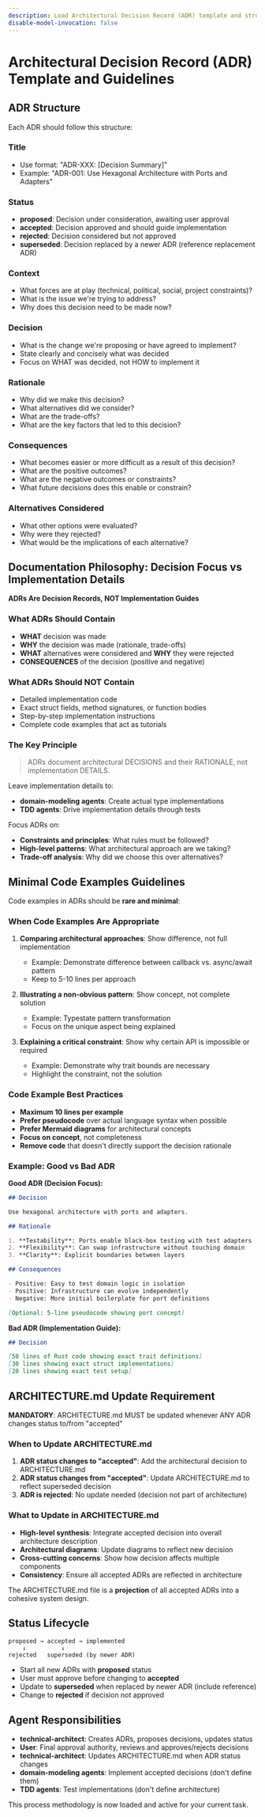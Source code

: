 ```yaml
---
description: Load Architectural Decision Record (ADR) template and structure
disable-model-invocation: false
---
```


# Architectural Decision Record (ADR) Template and Guidelines

## ADR Structure

Each ADR should follow this structure:

### Title
- Use format: "ADR-XXX: [Decision Summary]"
- Example: "ADR-001: Use Hexagonal Architecture with Ports and Adapters"

### Status
- **proposed**: Decision under consideration, awaiting user approval
- **accepted**: Decision approved and should guide implementation
- **rejected**: Decision considered but not approved
- **superseded**: Decision replaced by a newer ADR (reference replacement ADR)

### Context
- What forces are at play (technical, political, social, project constraints)?
- What is the issue we're trying to address?
- Why does this decision need to be made now?

### Decision
- What is the change we're proposing or have agreed to implement?
- State clearly and concisely what was decided
- Focus on WHAT was decided, not HOW to implement it

### Rationale
- Why did we make this decision?
- What alternatives did we consider?
- What are the trade-offs?
- What are the key factors that led to this decision?

### Consequences
- What becomes easier or more difficult as a result of this decision?
- What are the positive outcomes?
- What are the negative outcomes or constraints?
- What future decisions does this enable or constrain?

### Alternatives Considered
- What other options were evaluated?
- Why were they rejected?
- What would be the implications of each alternative?

## Documentation Philosophy: Decision Focus vs Implementation Details

**ADRs Are Decision Records, NOT Implementation Guides**

### What ADRs Should Contain

- **WHAT** decision was made
- **WHY** the decision was made (rationale, trade-offs)
- **WHAT** alternatives were considered and **WHY** they were rejected
- **CONSEQUENCES** of the decision (positive and negative)

### What ADRs Should NOT Contain

- Detailed implementation code
- Exact struct fields, method signatures, or function bodies
- Step-by-step implementation instructions
- Complete code examples that act as tutorials

### The Key Principle

> ADRs document architectural DECISIONS and their RATIONALE, not implementation DETAILS.

Leave implementation details to:
- **domain-modeling agents**: Create actual type implementations
- **TDD agents**: Drive implementation details through tests

Focus ADRs on:
- **Constraints and principles**: What rules must be followed?
- **High-level patterns**: What architectural approach are we taking?
- **Trade-off analysis**: Why did we choose this over alternatives?

## Minimal Code Examples Guidelines

Code examples in ADRs should be **rare and minimal**:

### When Code Examples Are Appropriate

1. **Comparing architectural approaches**: Show difference, not full implementation
   - Example: Demonstrate difference between callback vs. async/await pattern
   - Keep to 5-10 lines per approach

2. **Illustrating a non-obvious pattern**: Show concept, not complete solution
   - Example: Typestate pattern transformation
   - Focus on the unique aspect being explained

3. **Explaining a critical constraint**: Show why certain API is impossible or required
   - Example: Demonstrate why trait bounds are necessary
   - Highlight the constraint, not the solution

### Code Example Best Practices

- **Maximum 10 lines per example**
- **Prefer pseudocode** over actual language syntax when possible
- **Prefer Mermaid diagrams** for architectural concepts
- **Focus on concept**, not completeness
- **Remove code** that doesn't directly support the decision rationale

### Example: Good vs Bad ADR

**Good ADR (Decision Focus):**
```markdown
## Decision

Use hexagonal architecture with ports and adapters.

## Rationale

1. **Testability**: Ports enable black-box testing with test adapters
2. **Flexibility**: Can swap infrastructure without touching domain
3. **Clarity**: Explicit boundaries between layers

## Consequences

- Positive: Easy to test domain logic in isolation
- Positive: Infrastructure can evolve independently
- Negative: More initial boilerplate for port definitions

[Optional: 5-line pseudocode showing port concept]
```

**Bad ADR (Implementation Guide):**
```markdown
## Decision

[50 lines of Rust code showing exact trait definitions]
[30 lines showing exact struct implementations]
[20 lines showing exact test setup]
```

## ARCHITECTURE.md Update Requirement

**MANDATORY**: ARCHITECTURE.md MUST be updated whenever ANY ADR changes status to/from "accepted"

### When to Update ARCHITECTURE.md

1. **ADR status changes to "accepted"**: Add the architectural decision to ARCHITECTURE.md
2. **ADR status changes from "accepted"**: Update ARCHITECTURE.md to reflect superseded decision
3. **ADR is rejected**: No update needed (decision not part of architecture)

### What to Update in ARCHITECTURE.md

- **High-level synthesis**: Integrate accepted decision into overall architecture description
- **Architectural diagrams**: Update diagrams to reflect new decision
- **Cross-cutting concerns**: Show how decision affects multiple components
- **Consistency**: Ensure all accepted ADRs are reflected in architecture

The ARCHITECTURE.md file is a **projection** of all accepted ADRs into a cohesive system design.

## Status Lifecycle

```
proposed → accepted → implemented
    ↓          ↓
rejected   superseded (by newer ADR)
```

- Start all new ADRs with **proposed** status
- User must approve before changing to **accepted**
- Update to **superseded** when replaced by newer ADR (include reference)
- Change to **rejected** if decision not approved

## Agent Responsibilities

- **technical-architect**: Creates ADRs, proposes decisions, updates status
- **User**: Final approval authority, reviews and approves/rejects decisions
- **technical-architect**: Updates ARCHITECTURE.md when ADR status changes
- **domain-modeling agents**: Implement accepted decisions (don't define them)
- **TDD agents**: Test implementations (don't define architecture)

This process methodology is now loaded and active for your current task.
